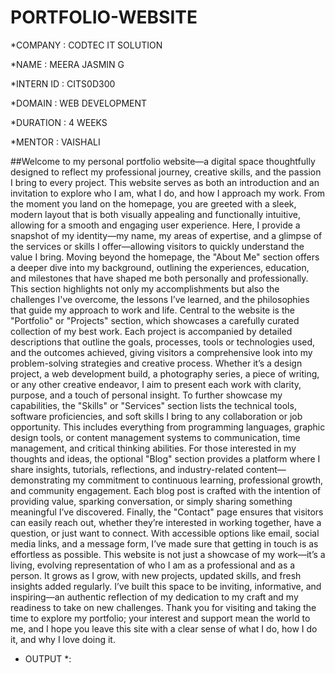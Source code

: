 # PORTFOLIO-WEBSITE

*COMPANY : CODTEC IT SOLUTION 

*NAME : MEERA JASMIN G 

*INTERN ID : CITS0D300

*DOMAIN : WEB DEVELOPMENT 

*DURATION : 4 WEEKS 

*MENTOR : VAISHALI

##Welcome to my personal portfolio website—a digital space thoughtfully designed to reflect my professional journey, creative skills, and the passion I bring to every project. This website serves as both an introduction and an invitation to explore who I am, what I do, and how I approach my work. From the moment you land on the homepage, you are greeted with a sleek, modern layout that is both visually appealing and functionally intuitive, allowing for a smooth and engaging user experience. Here, I provide a snapshot of my identity—my name, my areas of expertise, and a glimpse of the services or skills I offer—allowing visitors to quickly understand the value I bring. Moving beyond the homepage, the "About Me" section offers a deeper dive into my background, outlining the experiences, education, and milestones that have shaped me both personally and professionally. This section highlights not only my accomplishments but also the challenges I've overcome, the lessons I’ve learned, and the philosophies that guide my approach to work and life. Central to the website is the "Portfolio" or "Projects" section, which showcases a carefully curated collection of my best work. Each project is accompanied by detailed descriptions that outline the goals, processes, tools or technologies used, and the outcomes achieved, giving visitors a comprehensive look into my problem-solving strategies and creative process. Whether it’s a design project, a web development build, a photography series, a piece of writing, or any other creative endeavor, I aim to present each work with clarity, purpose, and a touch of personal insight. To further showcase my capabilities, the "Skills" or "Services" section lists the technical tools, software proficiencies, and soft skills I bring to any collaboration or job opportunity. This includes everything from programming languages, graphic design tools, or content management systems to communication, time management, and critical thinking abilities. For those interested in my thoughts and ideas, the optional "Blog" section provides a platform where I share insights, tutorials, reflections, and industry-related content—demonstrating my commitment to continuous learning, professional growth, and community engagement. Each blog post is crafted with the intention of providing value, sparking conversation, or simply sharing something meaningful I’ve discovered. Finally, the "Contact" page ensures that visitors can easily reach out, whether they’re interested in working together, have a question, or just want to connect. With accessible options like email, social media links, and a message form, I’ve made sure that getting in touch is as effortless as possible. This website is not just a showcase of my work—it’s a living, evolving representation of who I am as a professional and as a person. It grows as I grow, with new projects, updated skills, and fresh insights added regularly. I’ve built this space to be inviting, informative, and inspiring—an authentic reflection of my dedication to my craft and my readiness to take on new challenges. Thank you for visiting and taking the time to explore my portfolio; your interest and support mean the world to me, and I hope you leave this site with a clear sense of what I do, how I do it, and why I love doing it.

* OUTPUT *:
